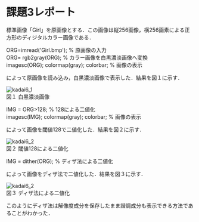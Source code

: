 # 課題3レポート　　
標準画像「Girl」を原画像とする．この画像は縦256画像，横256画素による正方形のディジタルカラー画像である．

ORG=imread('Girl.bmp'); % 原画像の入力  
ORG= rgb2gray(ORG); % カラー画像を白黒濃淡画像へ変換  
imagesc(ORG); colormap(gray); colorbar; % 画像の表示

によって原画像を読み込み，白黒濃淡画像で表示した．結果を図１に示す．

![kadai6_1](https://github.com/dolphinhardcore/kadai/blob/master/image/kadai6_1.png)  
図１ 白黒濃淡画像

IMG = ORG>128; % 128による二値化  
imagesc(IMG); colormap(gray); colorbar; % 画像の表示  

によって画像を閾値128で二値化した．結果を図２に示す．

![kadai6_2](https://github.com/dolphinhardcore/kadai/blob/master/image/kadai6_2.png)  
図２ 閾値128による二値化

IMG = dither(ORG); % ディザ法による二値化

によって画像をディザ法で二値化した．結果を図３に示す．

![kadai6_2](https://github.com/dolphinhardcore/kadai/blob/master/image/kadai6_2.png)  
図３ ディザ法による二値化

このようにディザ法は解像度成分を保存したまま諧調成分も表示できる方法であることがわかった．
